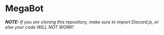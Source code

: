 # MegaBot

***NOTE:** If you are cloning this repository, make sure to import Discord.js, or else your code WILL NOT WORK!*

